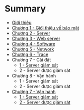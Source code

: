 # Summary

* [Giới thiệu](README.md)
* [Chương 1 - Giới thiệu về bảo mật](chuong-1-gioi-thieu-ve-bao-mat.md)
* [Chương 2 - Server](chuong-2-server.md)
* [Chương 3 - Web server](chuong-3-web-server.md)
* [Chương 4 - Software](chuong-4-software.md)
* [Chương 5 - Network](chuong-5-network.md)
* [Chương 6 - Trace](chuong-6-trace.md)
* Chương 7 - Cài đặt
  * [1 - Server giám sát](1-server-giam-sat.md)
  * 2 - Server được giám sát
* Chương 8 - Vận hành
  * 1 - Server giám sát
  * 2 - Server được giám sát
* [Chương 7 - Vận hành](chuong-7-van-hanh.md)
  * [1 - Server giám sát](chuong-7-van-hanh/1-server-giam-sat.md)
  * [2 - Server được giám sát ](chuong-7-van-hanh/2-server-duoc-giam-sat.md)

